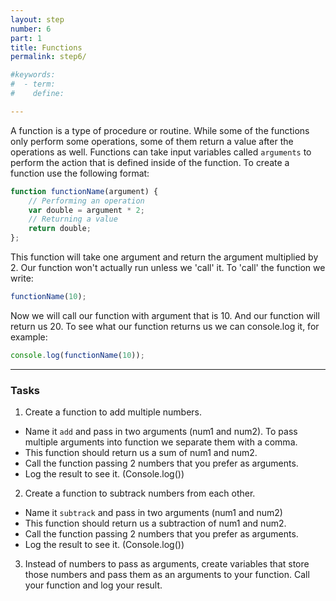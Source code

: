 ```yaml
---
layout: step
number: 6
part: 1
title: Functions
permalink: step6/

#keywords:
#  - term:
#    define: 

---
```


A function is a type of procedure or routine. While some of the functions only perform some operations, some of them return a value after the operations as well. 
Functions can take input variables called `arguments` to perform the action that is defined inside of the function.
To create a function use the following format:

```javascript
function functionName(argument) {
    // Performing an operation
    var double = argument * 2;
    // Returning a value
    return double;
};
```

This function will take one argument and return the argument multiplied by 2.
Our function won't actually run unless we 'call' it.
To 'call' the function we write:
```javascript
functionName(10);
```

Now we will call our function with argument that is 10. And our function
will return us 20. To see what our function returns us we can console.log
it, for example:
```javascript
console.log(functionName(10));
```

----

### Tasks
1. Create a function to add multiple numbers. 
 * Name it `add` and pass in two arguments (num1 and num2). To pass multiple arguments into function we separate them with a comma.
 * This function should return us a sum of num1 and num2.
 * Call the function passing 2 numbers that you prefer as arguments.
 * Log the result to see it. (Console.log())
2. Create a function to subtrack numbers from each other. 
 * Name it `subtrack` and pass in two arguments (num1 and num2)
 * This function should return us a subtraction of num1 and num2.
 * Call the function passing 2 numbers that you prefer as arguments.
 * Log the result to see it. (Console.log())
3. Instead of numbers to pass as arguments, create variables that store
those numbers and pass them as an arguments to your function. Call your function and log your result.